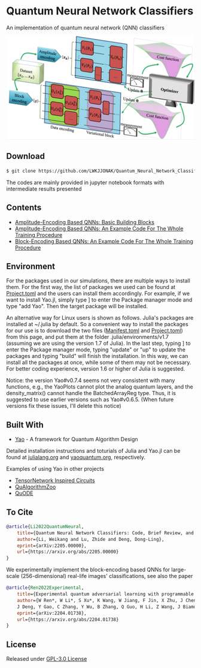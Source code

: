 # Quantum Neural Network Classifiers

An implementation of quantum neural network (QNN) classifiers

![](library/framework.png)

## Download

```bash
$ git clone https://github.com/LWKJJONAK/Quantum_Neural_Network_Classifiers
```

The codes are mainly provided in jupyter notebook formats with intermediate results presented

## Contents

- [Amplitude-Encoding Based QNNs: Basic Building Blocks](amplitude_encode/amplitude_encoding_Sec_3.1.ipynb)
- [Amplitude-Encoding Based QNNs: An Example Code For The Whole Training Procedure](amplitude_encode/an_example_code_for_the_whole_training_procedure.ipynb)
- [Block-Encoding Based QNNs: An Example Code For The Whole Training Procedure](block_encode/block_encoding_Sec_4.1.ipynb)

## Environment

For the packages used in our simulations, there are multiple ways to install them.
For the first way, the list of packages we used can be found at [Project.toml](https://github.com/LWKJJONAK/Quantum_Neural_Network_Classifiers/blob/main/Project.toml) and the users can install them accordingly.
For example, if we want to install Yao.jl, simply type ] to enter the Package manager mode
and type "add Yao". Then the target package will be installed.

An alternative way for Linux users is shown as follows.
Julia's packages are installed at ~/.julia by default. So a convenient way to install the packages for our use is to download the two files ([Manifest.toml](https://github.com/LWKJJONAK/Quantum_Neural_Network_Classifiers/blob/main/Manifest.toml) and [Project.toml](https://github.com/LWKJJONAK/Quantum_Neural_Network_Classifiers/blob/main/Project.toml)) from this page, and put them at the folder .julia/environments/v1.7 (assuming we are using the version 1.7 of Julia). 
In the last step, typing ] to enter the Package manager mode,
typing "update" or "up" to update the packages and typing "build" will finish the installation.
In this way, we can install all the packages at once, while some of them may not be necessary.
For better coding experience, version 1.6 or higher of Julia is suggested.

Notice: the version Yao#v0.7.4 seems not very consistent with many functions, e.g., the YaoPlots cannot plot the analog quantum layers, and the density_matrix() cannot handle the BatchedArrayReg type.
Thus, it is suggested to use earlier versions such as Yao#v0.6.5. 
(When future versions fix these issues, I'll delete this notice)

## Built With

* [Yao](https://github.com/QuantumBFS/Yao.jl) - A framework for Quantum Algorithm Design

Detailed installation instructions and toturials of Julia and Yao.jl can be found at [julialang.org](https://julialang.org/) and [yaoquantum.org](https://yaoquantum.org/), respectively.

Examples of using Yao in other projects
- [TensorNetwork Inspired Circuits](https://github.com/GiggleLiu/QuantumPEPS.jl)
- [QuAlgorithmZoo](https://github.com/QuantumBFS/QuAlgorithmZoo.jl/tree/master/examples)
- [QuODE](https://github.com/QuantumBFS/QuDiffEq.jl)

## To Cite
```bibtex
@article{Li2022QuantumNeural,
    title={Quantum Neural Network Classifiers: Code, Brief Review, and Benchmarks},
    author={Li, Weikang and Lu, Zhide and Deng, Dong-Ling},
    eprint={arXiv:2205.00000},
    url={https://arxiv.org/abs/2205.00000}
}
```
We experimentally implement the block-encoding based QNNs for large-scale (256-dimensional) real-life images' classifications, see also the paper
```bibtex
@article{Ren2022Experimental,
    title={Experimental quantum adversarial learning with programmable superconducting qubits},
    author={W Ren*, W Li*, S Xu*, K Wang, W Jiang, F Jin, X Zhu, J Chen, Z Song, P Zhang, H Dong, X Zhang, 
    J Deng, Y Gao, C Zhang, Y Wu, B Zhang, Q Guo, H Li, Z Wang, J Biamonte, C Song, DL Deng, and H. Wang},
    eprint={arXiv:2204.01738},
    url={https://arxiv.org/abs/2204.01738}
}
```

## License

Released under [GPL-3.0 License](https://github.com/LWKJJONAK/Quantum_Neural_Network_Classifiers/blob/main/LICENSE)
